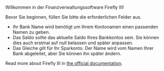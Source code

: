 Willkommen in der Finanzverwaltungssoftware Firefly III!

Bevor Sie beginnen, füllen Sie bitte die erforderlichen Felder aus.

* Ihr Bank Name wird benötigt um Ihrem Kontonamen einen passenden Namen zu geben.
* Das Saldo sollte das aktuelle Saldo Ihres Bankkontos sein. Sie können dies auch erstmal auf null belassen und später anpassen.
* Das Gleiche gilt für Ihr Sparkonto. Der Name wird vom Namen Ihrer Bank abgeleitet, aber Sie können ihn später ändern.

Read more about Firefly III in [the official documentation](https://docs.firefly-iii.org/).
